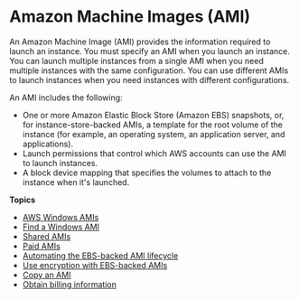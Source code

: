 # Amazon Machine Images \(AMI\)<a name="AMIs"></a>

An Amazon Machine Image \(AMI\) provides the information required to launch an instance\. You must specify an AMI when you launch an instance\. You can launch multiple instances from a single AMI when you need multiple instances with the same configuration\. You can use different AMIs to launch instances when you need instances with different configurations\.

An AMI includes the following:
+ One or more Amazon Elastic Block Store \(Amazon EBS\) snapshots, or, for instance\-store\-backed AMIs, a template for the root volume of the instance \(for example, an operating system, an application server, and applications\)\.
+ Launch permissions that control which AWS accounts can use the AMI to launch instances\.
+ A block device mapping that specifies the volumes to attach to the instance when it's launched\.

**Topics**
+ [AWS Windows AMIs](windows-ami-version-history.md)
+ [Find a Windows AMI](finding-an-ami.md)
+ [Shared AMIs](sharing-amis.md)
+ [Paid AMIs](paid-amis.md)
+ [Automating the EBS\-backed AMI lifecycle](automating-amis.md)
+ [Use encryption with EBS\-backed AMIs](AMIEncryption.md)
+ [Copy an AMI](CopyingAMIs.md)
+ [Obtain billing information](ami-billing-info.md)